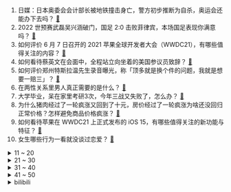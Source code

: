 1. 日媒：日本奥委会会计部长被地铁撞击身亡，警方初步推断为自杀，奥运会还能办下去吗？ [:link:](https://www.zhihu.com/question/463640863)
2. 2022 世预赛武磊吴兴涵破门，国足 2:0 击败菲律宾，本场国足表现你满意吗？ [:link:](https://www.zhihu.com/question/463795476)
3. 如何评价 6 月 7 日召开的 2021 苹果全球开发者大会（WWDC21），有哪些值得关注的内容？ [:link:](https://www.zhihu.com/question/463764581)
4. 如何看待蔡英文在会面中，全程站立向坐着的美国参议员致辞？ [:link:](https://www.zhihu.com/question/463513769)
5. 如何评价郑州特斯拉温先生录音曝光，称「顶多就是换个件的问题，我就是想要一赔三」？ [:link:](https://www.zhihu.com/question/463510939)
6. 在两性关系里男人真正需要的是什么？ [:link:](https://www.zhihu.com/question/319606888)
7. 大学毕业，呆在家里考研3次，今年三战又失败了，怎么办？ [:link:](https://www.zhihu.com/question/41692093)
8. 为什么猪肉经过了一轮疯涨又回到了十元，房价经过了一轮疯涨为啥还没回归正常价格？怎样避免商品价格疯涨？ [:link:](https://www.zhihu.com/question/463497801)
9. 如何看待苹果在 WWDC21 上正式发布的 iOS 15，有哪些值得关注的新功能与特征？ [:link:](https://www.zhihu.com/question/463789707)
10. 女生哪些行为一看就没谈过恋爱？ [:link:](https://www.zhihu.com/question/274051741)
<details>
<summary>11 ~ 20</summary>

11. 斗胆请教，《红楼梦》想表达的终极内涵是什么？ [:link:](https://www.zhihu.com/question/54833966)
12. 如何看待恒大集团发布声明：生产经营一切正常，从未出现借款利息晚付、本金逾期归还的情况？ [:link:](https://www.zhihu.com/question/463617349)
13. 目前为止你见过画质最震撼的PC游戏是什么？ [:link:](https://www.zhihu.com/question/334549140)
14. 2021夏季赛揭幕战，the shy 缺席的 iG 2:1 SN，取得夏季赛开门红，怎么评价这局比赛？ [:link:](https://www.zhihu.com/question/463714199)
15. 如何评价《中国全屋Wi-Fi白皮书》，对我们的生活有哪些影响？ [:link:](https://www.zhihu.com/question/463705015)
16. 《王者荣耀》里为什么排位总有人把把ban辅助？ [:link:](https://www.zhihu.com/question/461168119)
17. 每次跟男朋友吵架，他都对我不闻不问，这次也是，我问他是不是想分手，他直接没回，所以这是默认了的意思吗？ [:link:](https://www.zhihu.com/question/303113863)
18. 去电子厂需要注意什么？ [:link:](https://www.zhihu.com/question/455726048)
19. 全国人大常委会拟授权上海市人大制定浦东新区法规，有哪些信息值得关注？对未来新区建设有何借鉴意义？ [:link:](https://www.zhihu.com/question/463693326)
20. 如果两艘星舰之间隔着好几光年，那么它们该如何战斗？ [:link:](https://www.zhihu.com/question/462878987)
</details>
<details>
<summary>21 ~ 30</summary>

21. 2021 年新高考志愿应该怎么填？有哪些注意事项？ [:link:](https://www.zhihu.com/question/450148450)
22. 力丸来中国出道值吗？ [:link:](https://www.zhihu.com/question/463265371)
23. 如何评价游戏《原神》稻妻的新角色「白鹭霜华 · 神里绫华」？ [:link:](https://www.zhihu.com/question/463721778)
24. 人类为什么会进化得起床困难？ [:link:](https://www.zhihu.com/question/463105583)
25. 《三国杀》中蜀国有神刘备，魏国有神曹操，为什么吴国没有神孙权？ [:link:](https://www.zhihu.com/question/463422109)
26. 如何看待江西女子在卫生巾中发现针头，七度空间回应致歉？ 可能是什么原因造成的？ [:link:](https://www.zhihu.com/question/463438703)
27. 现在的家用处理器能够满足上世纪五六十年代造原子弹所需的计算量吗？ [:link:](https://www.zhihu.com/question/463181858)
28. 在国内华为的鸿蒙系统能否在 10 年内替换 Windows 系统？ [:link:](https://www.zhihu.com/question/462366986)
29. 《英雄联盟》里，你觉得什么话是对 AD 最大的侮辱？ [:link:](https://www.zhihu.com/question/457722320)
30. 古装仙侠剧《重紫》官宣杨超越、徐正溪主演，你如何看待这部剧？ [:link:](https://www.zhihu.com/question/463617982)
</details>
<details>
<summary>31 ~ 40</summary>

31. 香港最近几年为什么一直出的都是烂片？ [:link:](https://www.zhihu.com/question/462877536)
32. 用链表的目的是什么？省空间还是省时间？ [:link:](https://www.zhihu.com/question/31082722)
33. 你是如何忘记前任的？ [:link:](https://www.zhihu.com/question/462186615)
34. 请问长大以后的世界是什么样的？ [:link:](https://www.zhihu.com/question/462575562)
35. 如何放弃一个很喜欢很喜欢的人? [:link:](https://www.zhihu.com/question/461564379)
36. 长期阅读英文原版刊物是什么体验？ [:link:](https://www.zhihu.com/question/264023044)
37. 如何提升自己的幽默感？ [:link:](https://www.zhihu.com/question/19568671)
38. 考研有没有必要去自习室? [:link:](https://www.zhihu.com/question/407177379)
39. 张良能功成身退，为何韩信却没这觉悟？ [:link:](https://www.zhihu.com/question/440992178)
40. 如何看待俄航天集团总经理抨击马斯克火星移民计划并称其「荒谬」？ [:link:](https://www.zhihu.com/question/463587174)
</details>
<details>
<summary>41 ~ 50</summary>

41. 如何看待 iPhone13 新外观曝光，或有「黄铜色与小刘海」？ [:link:](https://www.zhihu.com/question/463358441)
42. 领导宁可提一个刚来一年的新同事当部门副主任，为什么不提我这个来十年的老员工呢？ [:link:](https://www.zhihu.com/question/458785731)
43. 如何看待慈文、正午、新丽等六大影视公司再次公开声明反对短视频侵权？这释放了什么信号？ [:link:](https://www.zhihu.com/question/463579622)
44. 在竞技游戏中「炸鱼」到底是弱肉强食还是道德问题？ [:link:](https://www.zhihu.com/question/307041782)
45. 《斗罗大陆》里的史莱克真的是一个好的学校吗？ [:link:](https://www.zhihu.com/question/401677351)
46. 好的冰箱洗衣机凭什么这么贵？ [:link:](https://www.zhihu.com/question/463416036)
47. 有没有夏天比较清爽的头像？ [:link:](https://www.zhihu.com/question/456333095)
48. 高中生物选择题有没有什么常考的易错选项? [:link:](https://www.zhihu.com/question/447231694)
49. 一个人做饭有哪些推荐？ [:link:](https://www.zhihu.com/question/24523223)
50. 圈子太小，如何脱单？ [:link:](https://www.zhihu.com/question/28757606)
</details><details>
<summary>bilibili</summary>

1. 史上最骚魔法师！(第三集) [:link:](//www.bilibili.com/video/BV1tA41137T8)
2. 拜托三连了！这绝对是全B站最用心的火影剪辑，耗时千余小时剪辑！ [:link:](//www.bilibili.com/video/BV1Gq4y177xS)
3. 【原神剧场】泳装少女的魅力盛夏 [:link:](//www.bilibili.com/video/BV1cK4y13789)
4. 自律上瘾！一招教你自律，不自律的大脑有多狡猾？背后原因让人恐惧……【歌白】 [:link:](//www.bilibili.com/video/BV1nK4y1X72z)
5. 小时候睡的旧木床，蜕变成古色古香的流觞曲水桌 [:link:](//www.bilibili.com/video/BV1264y1k77Y)
6. 【自制】我把自行车做成了 自 动 驾 驶 ！！【硬核】 [:link:](//www.bilibili.com/video/BV1fV411x72a)
7. 如何毁灭《 一日男友 》 [:link:](//www.bilibili.com/video/BV17Q4y197zt)
8. 我 们 领 证 啦！！！ [:link:](//www.bilibili.com/video/BV1Th411e74s)
9. 一根头发弹出：《千本樱》准备好你的硬币！ [:link:](//www.bilibili.com/video/BV1Dq4y1j7es)
10. 纯情男孩吴亦凡：“其实我是一个演员” [:link:](//www.bilibili.com/video/BV1uh411e77g)
<details>
<summary>11 ~ 20</summary>

11. 华农兄弟：应季水果熟了，邀请兄弟过来尝一下，再宰只羊来烤 [:link:](//www.bilibili.com/video/BV1wh411e7Ce)
12. 如何领到美国3万美金的狗粮 [:link:](//www.bilibili.com/video/BV1o44y1z7CT)
13. 业界再起！大作回归！2021年7月新番导视！【泛式】 [:link:](//www.bilibili.com/video/BV17Q4y197u7)
14. 手下全员卧底、叛徒加废物？我从来没见过如此命苦的男人！【琴酒】 [:link:](//www.bilibili.com/video/BV1qv411V7Kc)
15. 你管这叫微胖？别凡了妹妹！ [:link:](//www.bilibili.com/video/BV1mf4y1h7vC)
16. 《 高 考 加 油 》 [:link:](//www.bilibili.com/video/BV1aK4y1X7Wb)
17. 呆住，学霸都这么找资源的？网友：白活了20年！ [:link:](//www.bilibili.com/video/BV1Yb4y1Z786)
18. 《可露希尔的秘密档案》04话：可露希尔的商店！ [:link:](//www.bilibili.com/video/BV1sv411V7CX)
19. 抬头挺胸，最错误的体态矫正动作，越练越丑！ [:link:](//www.bilibili.com/video/BV1Df4y1b7DP)
20. 路人变校花！时隔5年重塑毕业照妆效果堪比整容？？？ [:link:](//www.bilibili.com/video/BV1VU4y1j7td)
</details>
<details>
<summary>21 ~ 30</summary>

21. 霸道特种兵爱上我！《爱上特种兵》：狗血烂俗大集合 [:link:](//www.bilibili.com/video/BV1VQ4y1d7hZ)
22. 「崩坏3 x 原神」4.9版本「异世旅人」宣传PV [:link:](//www.bilibili.com/video/BV1Xq4y1j7Dj)
23. 《阴阳师》全新动画剧场「天域篇·下篇」（CV：神谷浩史、小西克幸） [:link:](//www.bilibili.com/video/BV1ug411G7dj)
24. 蜜雪冰城主题曲MV 中英双语版 [:link:](//www.bilibili.com/video/BV1wv41157Rr)
25. 大新闻！@人民日报 来B站啦！ [:link:](//www.bilibili.com/video/BV1r44y1z7hN)
26. 【STN快报第五季41】能听懂动物讲话的人，心情都不会太好 [:link:](//www.bilibili.com/video/BV1NK4y137rs)
27. 摄像师回应比运动员跑得快：还减速等了他们 [:link:](//www.bilibili.com/video/BV1Fg411G7zA)
28. 真.粤语版《海底》，学医救不了全部中国人，我可以用歌词多救一个吗？ [:link:](//www.bilibili.com/video/BV1y54y137ft)
29. 隐藏BOSS帅气登场！黑化老白霸气外露《绝命毒师》第二季大结局9-13 [:link:](//www.bilibili.com/video/BV1fQ4y1X7oC)
30. 《原神》声优小剧场——「璃月雅集」第二期 [:link:](//www.bilibili.com/video/BV1xg411G7i2)
</details>
<details>
<summary>31 ~ 40</summary>

31. 老爸很无辜 [:link:](//www.bilibili.com/video/BV1dQ4y1X7Bq)
32. “魔尓庄园”里的恶魔，诱骗、暴力、色情、骗氪，揭秘儿童网游乱象【牛顿】 [:link:](//www.bilibili.com/video/BV1xK4y1X7wa)
33. 震惊海绵宝宝一年？试吃整只皇帝蟹做的蟹黄堡！！！ [:link:](//www.bilibili.com/video/BV1zK4y1X7rq)
34. 全网首发！恐怖游戏《番茄先生》超离谱“结局”！ [:link:](//www.bilibili.com/video/BV13q4y1778r)
35. 【罗翔】我采访了我学生的高考故事，考生们高考加油！ [:link:](//www.bilibili.com/video/BV1Uv411V7Mp)
36. 饮茶哥：今朝一早出海换水阀！大家做工都要注意安全！ [:link:](//www.bilibili.com/video/BV1Gy4y1u7AB)
37. 用投影仪玩恐怖游戏！叫我胆王 [:link:](//www.bilibili.com/video/BV1GV41147uv)
38. 看完暴涨30分！高考语文冲刺课！【学过石油的语文老师】 [:link:](//www.bilibili.com/video/BV1wK4y137GX)
39. 【五蛇拼图】法海才降服1条青蛇，而我要降服5个！ [:link:](//www.bilibili.com/video/BV1g44y167A1)
40. 【时代少年团】街头采访之高考特辑 [:link:](//www.bilibili.com/video/BV1f44y1z79P)
</details>
<details>
<summary>41 ~ 50</summary>

41. 月收入不足2000元的人，在东京是怎么活的？ [:link:](//www.bilibili.com/video/BV1z54y137wA)
42. 给英国公婆端上一盆土，结果他们真香了？ [:link:](//www.bilibili.com/video/BV1g44y167gs)
43. 什么时候结婚？我们想先学会好好相爱！ [:link:](//www.bilibili.com/video/BV1Xv411V7Gb)
44. 凡人的壮举！黑暗的尽头是光明！9.3分悬疑神剧《真探》P4 [:link:](//www.bilibili.com/video/BV1o54y137Bi)
45. 秘制状元蹄髈，预祝莘莘学子金榜题名，真的太香了 [:link:](//www.bilibili.com/video/BV16K4y1X7yf)
46. 河 南 人 [:link:](//www.bilibili.com/video/BV1Z44y1z7Ks)
47. 高考600分和600万你会怎么选？ [:link:](//www.bilibili.com/video/BV1GK4y1X7PG)
48. 赵本山演技巅峰！14年后，依旧是内地最好的公路片！《落叶归根》 [:link:](//www.bilibili.com/video/BV1Qv411V7fn)
49. 再快的熊也追不回心爱的女人 [:link:](//www.bilibili.com/video/BV1x64y1R7da)
50. 【国家电网】别怕，我就轻轻拍一下！ [:link:](//www.bilibili.com/video/BV1Ky4y1u7j1)
</details>
<details>
<summary>51 ~ 60</summary>

51. 请！不要把“夏天”都放在一个篮子里… [:link:](//www.bilibili.com/video/BV1No4y1y7Vo)
52. 高考记得带准考证！！！ [:link:](//www.bilibili.com/video/BV1H64y1R775)
53. 变身金刚芭比去参加同学聚会，大家会有啥反应？ [:link:](//www.bilibili.com/video/BV1FQ4y1971o)
54. 肌肉金狮（蓝色战衣版） [:link:](//www.bilibili.com/video/BV1Vo4y1277p)
55. 【沙瓶画の沙画瓶】播放量如果连100都破不了，我就不再画了 [:link:](//www.bilibili.com/video/BV1Lg411G7BG)
56. 肉香量大的800元双层牛蛙牛腩锅 保证吃到爽 [:link:](//www.bilibili.com/video/BV1yy4y137cd)
57. “猫片是用来治愈的，不是让你拿来杀狗！”一位云吸猫人士满意地说。 [:link:](//www.bilibili.com/video/BV1kU4y1V7jj)
58. 渣男处刑指南，不爽不要三连！狗血爽剧《致命女人》第一季下 [:link:](//www.bilibili.com/video/BV1Gg411G7Bi)
59. 会变色的拼图！？帅小伙花了一个星期才拼完 [:link:](//www.bilibili.com/video/BV1s5411M7rt)
60. 听说铁锅炖大鹅是人类美食的天花板，小伙不信，亲自前往一探究竟 [:link:](//www.bilibili.com/video/BV1Sv411V7gW)
</details>
<details>
<summary>61 ~ 70</summary>

61. VLOG | 入住五年，我家卫生间依旧干净得发光！ [:link:](//www.bilibili.com/video/BV1h5411M7cz)
62. 给大家介绍一下新老婆 [:link:](//www.bilibili.com/video/BV1PU4y157f4)
63. 这游戏魂都给我吓飞了！ [:link:](//www.bilibili.com/video/BV1Eo4y127vX)
64. 强奸完发现对方是男的，该判什么罪？【璃月法考】 [:link:](//www.bilibili.com/video/BV1Ao4y1y77X)
65. 【4K】海风！沙滩！阳光！绝美COSPLAY泳装MV！ [:link:](//www.bilibili.com/video/BV1B64y1R7h3)
66. 危险人格识别考试，你能识别出身边的危险分子吗？ [:link:](//www.bilibili.com/video/BV1cV41147XF)
67. 湿透？！水枪卡丁车激战！！ [:link:](//www.bilibili.com/video/BV1mg4113727)
68. 【广场往事】年轻人，你这腿万中无一，不打断可惜了！ [:link:](//www.bilibili.com/video/BV1th411e7kG)
69. 嫌让座慢，北京大妈竟怒骂女乘客：臭外地的，我正黄旗！ [:link:](//www.bilibili.com/video/BV16U4y1V7ht)
70. 劈叉不难 舞蹈演员的柔韧秘诀，0基础20分钟柔韧性跟练  解锁一字马“横叉”|芭蕾舞演员亲授 【椅子芭蕾】 [:link:](//www.bilibili.com/video/BV1gV411471Q)
</details>
<details>
<summary>71 ~ 80</summary>

71. 【老邪吐槽】《爱上特种兵》：求求你先穿上衣服！ [:link:](//www.bilibili.com/video/BV13K4y137PV)
72. 【low君】《十大国产动画OST2》：盘点那些一唱就年轻十岁的童年神曲 [:link:](//www.bilibili.com/video/BV1jQ4y197R1)
73. 旋律响起的一瞬间，夏天和童年都回来了 [:link:](//www.bilibili.com/video/BV1eV411x7DM)
74. 当冷漠成为常态，热心就会变成病态。不要让好人寒心，否则冷漠将蚕食善良。 [:link:](//www.bilibili.com/video/BV1gQ4y197zo)
75. 王老菊教你避免社死 [:link:](//www.bilibili.com/video/BV1m44y1z7JA)
76. 小哥和海鸥结了梁子，连续62天想尽办法引诱其进屋喝茶....| 太有毅力了... [:link:](//www.bilibili.com/video/BV1jK4y1V7B5)
77. 这打仗呢！麦克雷干嘛来了？！ [:link:](//www.bilibili.com/video/BV19v411V7gA)
78. 【万物拣史】我们拒绝了槟榔的恰饭广告！但是…… [:link:](//www.bilibili.com/video/BV1d64y1k7ko)
79. 我们都吃过糖丸，却不知背后的故事，他愿牺牲儿子拯救中国的孩子 [:link:](//www.bilibili.com/video/BV1MQ4y19769)
80. 徐老师讲故事：源计划最新故事 捍卫或是灭亡 [:link:](//www.bilibili.com/video/BV1WB4y1g7vq)
</details>
<details>
<summary>81 ~ 90</summary>

81. 【集合】鸦片战争的真相 没有什么好袒护的【思维实验室】 [:link:](//www.bilibili.com/video/BV1RV411x7Qt)
82. 花800元找某宝做特效，看了1秒就后悔了 [:link:](//www.bilibili.com/video/BV1DU4y1V75Y)
83. 你的夏日限定❤️1,2,Jump! ☆高考应援☆ [:link:](//www.bilibili.com/video/BV1U54y1373A)
84. （这也能解说？！）史上最燃的弹珠大赛【第四弹】热血激烈！跌宕起伏！绝对猜不到结局！ [:link:](//www.bilibili.com/video/BV1664y1k7tz)
85. 妈妈我会做饭啦！ [:link:](//www.bilibili.com/video/BV1fg41137KR)
86. 【医学博士】容貌焦虑如何收割智商税 I 颜值真的需要比较么？ [:link:](//www.bilibili.com/video/BV1Sq4y1j76k)
87. 年 氏 说 唱 [:link:](//www.bilibili.com/video/BV1P64y1C71G)
88. 【技能解析】7分钟看完刀妹的所有技巧 学不学的会就看自己了 [:link:](//www.bilibili.com/video/BV1gV41147FH)
89. 用假2B铅笔真的会0分吗？实拍高考阅卷过程！【老爸评测】 [:link:](//www.bilibili.com/video/BV1544y167GC)
90. 细节怪物！！我竟发现了李逍遥皮肤背后的秘密！ [:link:](//www.bilibili.com/video/BV1iA41137ap)
</details>
<details>
<summary>91 ~ 100</summary>

91. 【西游】细思极恐的一张图 [:link:](//www.bilibili.com/video/BV14g411G7fi)
92. “ 与 罪 人 共舞一曲如何？”—优菈PV复刻【COS正片】 [:link:](//www.bilibili.com/video/BV1Ng411G726)
93. 破40w粉读评论 [:link:](//www.bilibili.com/video/BV1j54y157Jc)
94. 有我这样的男朋友你几点回家？ [:link:](//www.bilibili.com/video/BV1264y1k7LX)
95. 这次摘下面膜认真一次 [:link:](//www.bilibili.com/video/BV1C44y1z7aK)
96. 【明日方舟】刻俄柏-灰蕈迷境的大冒险【アークナイツMAD】 [:link:](//www.bilibili.com/video/BV1hA41137Tz)
97. 路边摊30元能买啥，炸鸡汉堡鸡蛋灌饼，这一顿瓷实 [:link:](//www.bilibili.com/video/BV1DU4y1V7Df)
98. 衡中演讲中那些令人明显不适的地方 [:link:](//www.bilibili.com/video/BV1GU4y1j7qA)
99. 阿 嫲 大 战 杰 哥 [:link:](//www.bilibili.com/video/BV1cV41147qK)
100. 大雄：吃席我坐小孩那桌！！ [:link:](//www.bilibili.com/video/BV1dv411V7FM)
</details></details>